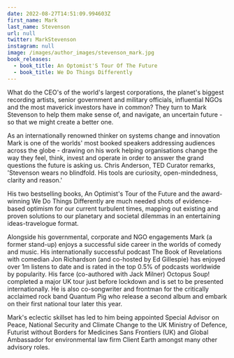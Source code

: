 ```yaml
---
date: 2022-08-27T14:51:09.994603Z
first_name: Mark
last_name: Stevenson
url: null
twitter: MarkStevenson
instagram: null
image: /images/author_images/stevenson_mark.jpg
book_releases:
  - book_title: An Optomist'S Tour Of The Future
  - book_title: We Do Things Differently
---
```

What do the CEO's of the world's largest corporations, the planet's biggest recording artists, senior government and military officials, influential NGOs and the most maverick investors have in common? They turn to Mark Stevenson to help them make sense of, and navigate, an uncertain future - so that we might create a better one.

As an internationally renowned thinker on systems change and innovation Mark is one of the worlds' most booked speakers addressing audiences across the globe - drawing on his work helping organisations change the way they feel, think, invest and operate in order to answer the grand questions the future is asking us. Chris Anderson, TED Curator remarks, 'Stevenson wears no blindfold. His tools are curiosity, open-mindedness, clarity and reason.'

His two bestselling books, An Optimist's Tour of the Future and the award-winning We Do Things Differently are much needed shots of evidence-based optimism for our current turbulent times, mapping out existing and proven solutions to our planetary and societal dilemmas in an entertaining ideas-travelogue format. 

Alongside his governmental, corporate and NGO engagements Mark (a former stand-up) enjoys a successful side career in the worlds of comedy and music. His internationally successful podcast The Book of Revelations with comedian Jon Richardson (and co-hosted by Ed Gillespie) has enjoyed over 1m listens to date and is rated in the top 0.5% of podcasts worldwide by popularity. His farce (co-authored with Jack Milner) Octopus Soup! completed a major UK tour just before lockdown and is set to be presented internationally. He is also co-songwriter and frontman for the critically acclaimed rock band Quantum Pig who release a second album and embark on their first national tour later this year.

Mark's eclectic skillset has led to him being appointed Special Advisor on Peace, National Security and Climate Change to the UK Ministry of Defence, Futurist without Borders for Medicines Sans Frontiers (UK) and Global Ambassador for environmental law firm Client Earth amongst many other advisory roles.